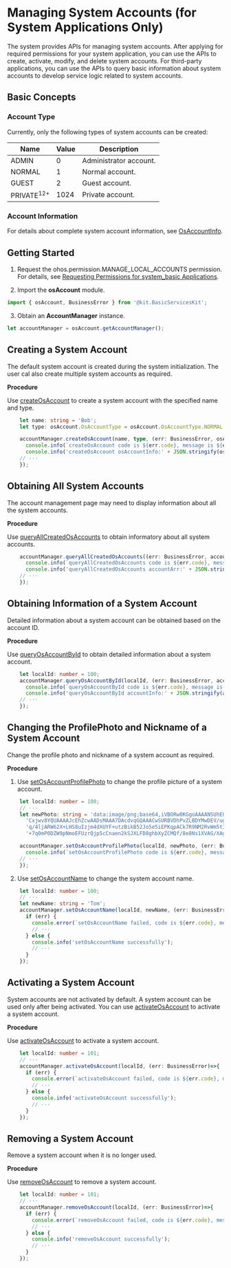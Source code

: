 # Managing System Accounts (for System Applications Only)

<!--Kit: Basic Services Kit-->
<!--Subsystem: Account-->
<!--Owner: @steven-q-->
<!--Designer: @JiDong-CS1-->
<!--Tester: @zhaimengchao-->
<!--Adviser: @zengyawen-->

The system provides APIs for managing system accounts. After applying for required permissions for your system application, you can use the APIs to create, activate, modify, and delete system accounts. For third-party applications, you can use the APIs to query basic information about system accounts to develop service logic related to system accounts.

## Basic Concepts

### Account Type

Currently, only the following types of system accounts can be created:

| Name  | Value| Description        |
| ------ | ------ | ----------- |
| ADMIN  | 0      | Administrator account.|
| NORMAL | 1      | Normal account.  |
| GUEST  | 2      | Guest account.  |
| PRIVATE<sup>12+</sup> | 1024  | Private account.  |

### Account Information

For details about complete system account information, see [OsAccountInfo](../../reference/apis-basic-services-kit/js-apis-osAccount.md#osaccountinfo).

## Getting Started

1. Request the ohos.permission.MANAGE_LOCAL_ACCOUNTS permission. For details, see [Requesting Permissions for system_basic Applications](../../security/AccessToken/determine-application-mode.md#requesting-permissions-for-system_basic-applications).

2. Import the **osAccount** module.

   <!-- @[import_system_account_module](https://gitcode.com/openharmony/applications_app_samples/blob/master/code/DocsSample/Account/SystemAccount/entry/src/main/ets/pages/SystemAccount/ManageSystemAccounts.ets) -->

``` TypeScript
import { osAccount, BusinessError } from '@kit.BasicServicesKit';
```


3. Obtain an **AccountManager** instance.

   <!-- @[obtain_account_management_single_instance_object](https://gitcode.com/openharmony/applications_app_samples/blob/master/code/DocsSample/Account/SystemAccount/entry/src/main/ets/pages/SystemAccount/ManageSystemAccounts.ets) -->

``` TypeScript
let accountManager = osAccount.getAccountManager();
```


## Creating a System Account

The default system account is created during the system initialization. The user cal also create multiple system accounts as required.

**Procedure**

Use [createOsAccount](../../reference/apis-basic-services-kit/js-apis-osAccount-sys.md#createosaccount) to create a system account with the specified name and type.

<!-- @[specify_nickname_and_type_information_to_create_system_account](https://gitcode.com/openharmony/applications_app_samples/blob/master/code/DocsSample/Account/SystemAccount/entry/src/main/ets/pages/SystemAccount/ManageSystemAccounts.ets) -->

``` TypeScript
    let name: string = 'Bob';
    let type: osAccount.OsAccountType = osAccount.OsAccountType.NORMAL;

    accountManager.createOsAccount(name, type, (err: BusinessError, osAccountInfo: osAccount.OsAccountInfo)=>{
      console.info(`createOsAccount code is ${err.code}, message is ${err.message}`);
      console.info('createOsAccount osAccountInfo:' + JSON.stringify(osAccountInfo));
	// ···
    });
```


## Obtaining All System Accounts

The account management page may need to display information about all the system accounts.

**Procedure**

Use [queryAllCreatedOsAccounts](../../reference/apis-basic-services-kit/js-apis-osAccount-sys.md#queryallcreatedosaccounts) to obtain informatory about all system accounts. 

<!-- @[query_the_full_account](https://gitcode.com/openharmony/applications_app_samples/blob/master/code/DocsSample/Account/SystemAccount/entry/src/main/ets/pages/SystemAccount/ManageSystemAccounts.ets) -->

``` TypeScript
    accountManager.queryAllCreatedOsAccounts((err: BusinessError, accountArr: osAccount.OsAccountInfo[])=>{
      console.info(`queryAllCreatedOsAccounts code is ${err.code}, message is ${err.message}`);
      console.info('queryAllCreatedOsAccounts accountArr:' + JSON.stringify(accountArr));
	// ···
    });
```


## Obtaining Information of a System Account

Detailed information about a system account can be obtained based on the account ID.

**Procedure**

Use [queryOsAccountById](../../reference/apis-basic-services-kit/js-apis-osAccount-sys.md#queryosaccountbyid) to obtain detailed information about a system account.

<!-- @[query_information_of_the_specified_account](https://gitcode.com/openharmony/applications_app_samples/blob/master/code/DocsSample/Account/SystemAccount/entry/src/main/ets/pages/SystemAccount/ManageSystemAccounts.ets) -->

``` TypeScript
    let localId: number = 100;
    accountManager.queryOsAccountById(localId, (err: BusinessError, accountInfo: osAccount.OsAccountInfo)=>{
      console.info(`queryOsAccountById code is ${err.code}, message is ${err.message}`);
      console.info('queryOsAccountById accountInfo:' + JSON.stringify(accountInfo));
	// ···
    });
```


## Changing the ProfilePhoto and Nickname of a System Account

Change the profile photo and nickname of a system account as required.

**Procedure**

1. Use [setOsAccountProfilePhoto](../../reference/apis-basic-services-kit/js-apis-osAccount-sys.md#setosaccountprofilephoto) to change the profile picture of a system account.

   <!-- @[change_system_account_avatar](https://gitcode.com/openharmony/applications_app_samples/blob/master/code/DocsSample/Account/SystemAccount/entry/src/main/ets/pages/SystemAccount/ManageSystemAccounts.ets) -->

``` TypeScript
    let localId: number = 100;
	// ···
    let newPhoto: string = 'data:image/png;base64,iVBORw0KGgoAAAANSUhEUgAAAA0AAAAPCAYAAAA/I0V3AAAAAXNSR0IArs4c6QAAAARnQU1BAA'+
      'Cxjwv8YQUAAAAJcEhZcwAADsMAAA7DAcdvqGQAAACwSURBVDhPvZLBDYMwDEV/ugsXRjAT0EHCOuFIBwkbdIRewi6unbiAyoGgSn1SFH85+Y'+
      'q/4ljARW62X+LHS8uIzjm4dXUYF+utzBikB52Jo5e5iEPKqpACk7R9NM2RvWm5tIkD2czLCUFNKLD6IjdMHFHDzws285MgGrT0xCtp3WOKHo'+
      '+7q0mP0DZW9pNmoEFUzrQjp5cCnaen2kSJXLFD8ghbXyZCMQf/8e8Ns1XVAG/XAgqKzVnJFAAAAABJRU5ErkJggg=='

    accountManager.setOsAccountProfilePhoto(localId, newPhoto, (err: BusinessError)=>{
      console.info(`setOsAccountProfilePhoto code is ${err.code}, message is ${err.message}`);
	// ···
    });
```


2. Use [setOsAccountName](../../reference/apis-basic-services-kit/js-apis-osAccount-sys.md#setosaccountname) to change the system account name.

   <!-- @[change_system_account_name](https://gitcode.com/openharmony/applications_app_samples/blob/master/code/DocsSample/Account/SystemAccount/entry/src/main/ets/pages/SystemAccount/ManageSystemAccounts.ets) -->

``` TypeScript
    let localId: number = 100;
	// ···
    let newName: string = 'Tom';
    accountManager.setOsAccountName(localId, newName, (err: BusinessError) => {
      if (err) {
        console.error(`setOsAccountName failed, code is ${err.code}, message is ${err.message}`);
		// ···
      } else {
        console.info('setOsAccountName successfully');
		// ···
      }
    });
```


## Activating a System Account

System accounts are not activated by default. A system account can be used only after being activated. You can use [activateOsAccount](../../reference/apis-basic-services-kit/js-apis-osAccount-sys.md#activateosaccount) to activate a system account.

**Procedure**

Use [activateOsAccount](../../reference/apis-basic-services-kit/js-apis-osAccount-sys.md#activateosaccount) to activate a system account.

<!-- @[activate_system_account](https://gitcode.com/openharmony/applications_app_samples/blob/master/code/DocsSample/Account/SystemAccount/entry/src/main/ets/pages/SystemAccount/ManageSystemAccounts.ets) -->

``` TypeScript
    let localId: number = 101;
	// ···
    accountManager.activateOsAccount(localId, (err: BusinessError)=>{
      if (err) {
        console.error(`activateOsAccount failed, code is ${err.code}, message is ${err.message}`);
		// ···
      } else {
        console.info('activateOsAccount successfully');
		// ···
      }
    });
```


## Removing a System Account

Remove a system account when it is no longer used.

**Procedure**

Use [removeOsAccount](../../reference/apis-basic-services-kit/js-apis-osAccount-sys.md#removeosaccount) to remove a system account.

<!-- @[delete_the_specified_account](https://gitcode.com/openharmony/applications_app_samples/blob/master/code/DocsSample/Account/SystemAccount/entry/src/main/ets/pages/SystemAccount/ManageSystemAccounts.ets) -->

``` TypeScript
    let localId: number = 101;
	// ···
    accountManager.removeOsAccount(localId, (err: BusinessError)=>{
      if (err) {
        console.error(`removeOsAccount failed, code is ${err.code}, message is ${err.message}`);
		// ···
      } else {
        console.info('removeOsAccount successfully');
		// ···
      }
    });
```
